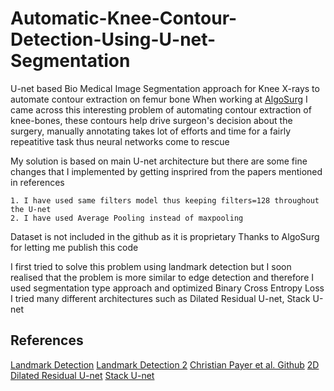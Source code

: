 # Automatic-Knee-Contour-Detection-Using-U-net-Segmentation
U-net based Bio Medical Image Segmentation approach for Knee X-rays to automate contour extraction on femur bone
When working at [AlgoSurg](https://www.linkedin.com/company/algosurg/) I came across this interesting problem of automating contour extraction of knee-bones, these contours help drive surgeon's decision about the surgery, manually annotating takes lot of efforts and time for a fairly repeatitive task thus neural networks come to rescue

My solution is based on main U-net architecture but there are some fine changes that I implemented by getting insprired from the papers mentioned in references

	1. I have used same filters model thus keeping filters=128 throughout the U-net
	2. I have used Average Pooling instead of maxpooling

Dataset is not included in the github as it is proprietary
Thanks to AlgoSurg for letting me publish this code

I first tried to solve this problem using landmark detection but I soon realised that the problem is more similar to edge detection and therefore I used segmentation type approach and optimized Binary Cross Entropy Loss
I tried many different architectures such as Dilated Residual U-net, Stack U-net 

## References
[Landmark Detection](https://www.mdpi.com/2076-3417/10/7/2547/htm)
[Landmark Detection 2](https://www.sciencedirect.com/science/article/pii/S1361841518305784)
[Christian Payer et al. Github](https://github.com/christianpayer)
[2D Dilated Residual U-net](https://arxiv.org/abs/1905.07710)
[Stack U-net](https://arxiv.org/abs/1804.11294)
